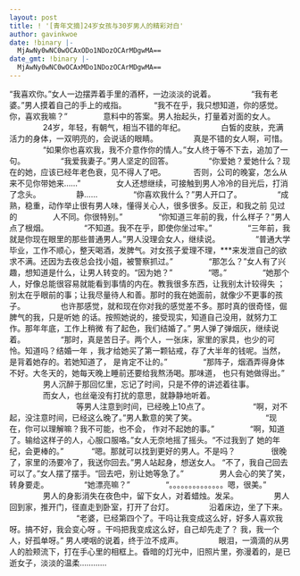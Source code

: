 ```yaml
---
layout: post
title: ! '[青年文摘]24岁女孩与30岁男人的精彩对白'
author: gavinkwoe
date: !binary |-
  MjAwNy0wNC0wOCAxODo1NDozOCArMDgwMA==
date_gmt: !binary |-
  MjAwNy0wNC0wOCAxMDo1NDozOCArMDgwMA==
---
```

“我喜欢你。”女人一边摆弄着手里的酒杯，一边淡淡的说着。
　　　　
“我有老婆。”男人摸着自己的手上的戒指。
　　　
“我不在乎，我只想知道，你的感觉。你，喜欢我嘛？”
　　　　
意料中的答案。男人抬起头，打量着对面的女人。
　　　　
24岁，年轻，有朝气，相当不错的年纪。
　　　　
白皙的皮肤，充满活力的身体，一双明亮的，会说话的眼睛。
　　　　
真是不错的女人啊，可惜。
　　　　
“如果你也喜欢我，我不介意作你的情人。”女人终于等不下去，追加了一句。
　　　　
“我爱我妻子。”男人坚定的回答。
　　　　
“你爱她？爱她什么？现在的她，应该已经年老色衰，见不得人了吧。
　　　
否则，公司的晚宴，怎么从来不见你带她来……”
　　　　
女人还想继续，可接触到男人冷冷的目光后，打消了念头。
　　　　
静……
　　　　
“你喜欢我什么？”男人开口了。
　　　　
“成熟，稳重，动作举止很有男人味，懂得关心人，很多很多。反正，和我之前 见过的
　　　　
人不同。你很特别。”
　　　　
“你知道三年前的我，什么样子？”男人点了根烟。
　　　　
“不知道。我不在乎，即使你坐过牢。”
　　　　
“三年前，我就是你现在眼里的那些普通男人。”男人没理会女人，继续说。
　　　　
“普通大学毕业，工作不顺心，整天喝酒，发脾气。对女孩子爱理不理，***来发泄自己的欲求不满。还因为去夜总会找小姐，被警察抓过。”
　　　　
“那怎么？”女人有了兴趣，想知道是什么，让男人转变的。“因为她？”
　　　　
“嗯。”
　　　　
“她那个人，好像总能很容易就能看到事情的内在。教我很多东西，让我别太计较得失 ；别太在乎眼前的事；让我尽量待人和善。那时的我在她面前，就像少不更事的孩子。
　　　　
也许那感觉，就和现在你对我的感觉差不多。那时真的很奇怪，倔脾气的我，只是听她 的话。按照她说的，接受现实，知道自己没用，就努力工作。那年年底，工作上稍微 有了起色，我们结婚了。”
男人弹了弹烟灰，继续说着。
　　　　
“那时，真是苦日子。两个人，一张床，家里的家具，也少的可怜。知道吗？结婚一年 ，我才给她买了第一颗钻戒，存了大半年的钱呢。当然，是背着她存的。若她知道了， 是肯定不让的。”
　　　　
“那阵子，烟酒弄得身体不好。大冬天的，她每天晚上睡前还要给我熬汤喝。那味道， 也只有她做得出。”
　　　　
男人沉醉于那回忆里，忘记了时间，只是不停的讲述着往事。
　　　　
而女人，也丝毫没有打扰的意思，就静静地听着。 　　
　　　　　　
等男人注意到时间，已经晚上10点了。
　　　　　
“啊，对不起，没注意时间，已经这么晚了。”男人歉意的笑了笑。 　　
　　　　　　
“现在，你可以理解嘛？我不可能，也不会， 作对不起她的事。”
　　　　
“啊，知道了。输给这样子的人，心服口服咯。”女人无奈地摇了摇头。“不过我到了 她的年纪，会更棒的。”
　　　
“嗯。那就可以找到更好的男人。不是吗？
　　　　
很晚了，家里的汤要冷了，我送你回去。”男人站起身，想送女人。
“不了，我自己回去可以了。”女人摆了摆手。“回去吧，别让她等急了。”
　　　　
男人会心的笑了笑，转身要走。
　　　　
“她漂亮嘛？”
　　　　
“。。。。。。。。。。。。。。嗯，很美。”
　　　　
男人的身影消失在夜色中，留下女人，对着蜡烛。发呆。
　　　　
男人回到家，推开门，径直走到卧室，打开了台灯。
　　　　
沿着床边，坐了下来。 　　
　　　　　　
“老婆，已经第四个了。干吗让我变成这么好，好多人喜欢我呀。搞不好，我会变心呀 。干吗把我变成这么好，自己却先走了？ 我，我一个人，好孤单呀。”
男人哽咽的说着，终于泣不成声。
　　　　
眼泪，一滴滴的从男人的脸颊流下，打在手心里的相框上。昏暗的灯光中，旧照片里，弥漫着的，是已逝女子，淡淡的温柔…………
